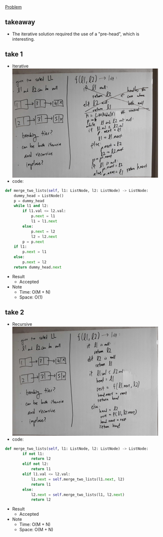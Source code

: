 [Problem](https://leetcode.com/problems/merge-two-sorted-lists/)

## takeaway
- The iterative solution required the use of a "pre-head", which is
  interesting.

## take 1
- Iterative
![](img-1.jpg)
- code:
```python
def merge_two_lists(self, l1: ListNode, l2: ListNode) -> ListNode:
    dummy_head = ListNode()
    p = dummy_head
    while l1 and l2:
        if l1.val <= l2.val:
            p.next = l1
            l1 = l1.next
        else:
            p.next = l2
            l2 = l2.next
        p = p.next
    if l1:
        p.next = l1
    else:
        p.next = l2
    return dummy_head.next
```
- Result
    - Accepted
- Note
    - Time: O(M + N)
    - Space: O(1)

## take 2
- Recursive
![](img-2.jpg)
- code:
```python
def merge_two_lists(self, l1: ListNode, l2: ListNode) -> ListNode:
        if not l1:
            return l2
        elif not l2:
            return l1
        elif l1.val <= l2.val:
            l1.next = self.merge_two_lists(l1.next, l2)
            return l1
        else:
            l2.next = self.merge_two_lists(l1, l2.next)
            return l2
```
- Result
    - Accepted
- Note
    - Time: O(M + N)
    - Space: O(M + N)


